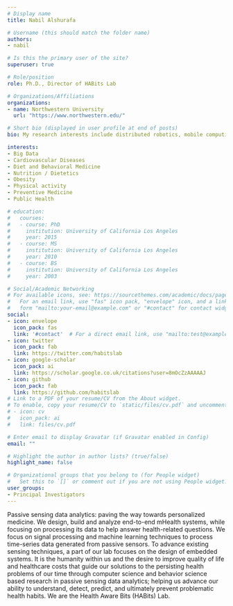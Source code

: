 ```yaml
---
# Display name
title: Nabil Alshurafa

# Username (this should match the folder name)
authors:
- nabil

# Is this the primary user of the site?
superuser: true

# Role/position
role: Ph.D., Director of HABits Lab

# Organizations/Affiliations
organizations:
- name: Northwestern University
  url: "https://www.northwestern.edu/"

# Short bio (displayed in user profile at end of posts)
bio: My research interests include distributed robotics, mobile computing and programmable matter.My research efforts focus on developing data analytic methods and systems to quantify and model behaviors through cutting-edge passive sensing technologies. My lab conducts research developing these systems and methods to understand, detect, predict and ultimately prevent behavioral risk factors (obesity, poor diet, and physical inactivity). I collaborate closely with behavioral intervention researchers in order to design theoretically useful personalized and generalized models, sensors and systems for evidence-based practice.

interests:
- Big Data
- Cardiovascular Diseases
- Diet and Behavioral Medicine
- Nutrition / Dietetics
- Obesity
- Physical activity
- Preventive Medicine
- Public Health

# education:
#   courses:
#   - course: PhD 
#     institution: University of California Los Angeles
#     year: 2015
#   - course: MS
#     institution: University of California Los Angeles
#     year: 2010
#   - course: BS
#     institution: University of California Los Angeles
#     year: 2003

# Social/Academic Networking
# For available icons, see: https://sourcethemes.com/academic/docs/page-builder/#icons
#   For an email link, use "fas" icon pack, "envelope" icon, and a link in the
#   form "mailto:your-email@example.com" or "#contact" for contact widget.
social:
- icon: envelope
  icon_pack: fas
  link: '#contact'  # For a direct email link, use "mailto:test@example.org".
- icon: twitter
  icon_pack: fab
  link: https://twitter.com/habitslab
- icon: google-scholar
  icon_pack: ai
  link: https://scholar.google.co.uk/citations?user=8mOcZzAAAAAJ
- icon: github
  icon_pack: fab
  link: https://github.com/habitslab
# Link to a PDF of your resume/CV from the About widget.
# To enable, copy your resume/CV to `static/files/cv.pdf` and uncomment the lines below.
# - icon: cv
#   icon_pack: ai
#   link: files/cv.pdf

# Enter email to display Gravatar (if Gravatar enabled in Config)
email: ""

# Highlight the author in author lists? (true/false)
highlight_name: false

# Organizational groups that you belong to (for People widget)
#   Set this to `[]` or comment out if you are not using People widget.
user_groups:
- Principal Investigators
---
```


Passive sensing data analytics: paving the way towards personalized medicine. We design, build and analyze end-to-end mHealth systems, while focusing on processing its data to help answer health-related questions. We focus on signal processing and machine learning techniques to process time-series data generated from passive sensors. To advance existing sensing techniques, a part of our lab focuses on the design of embedded systems. It is the humanity within us and the desire to improve quality of life and healthcare costs that guide our solutions to the persisting health problems of our time through computer science and behavior science based research in passive sensing data analytics; helping us advance our ability to understand, detect, predict, and ultimately prevent problematic health habits. We are the Health Aware Bits (HABits) Lab.